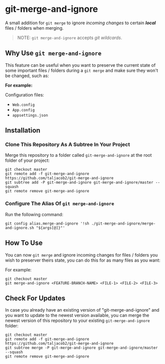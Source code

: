 # git-merge-and-ignore

A small addition for `git merge` to ignore *incoming changes* to certain ***local*** files / folders when merging.

> NOTE: `git merge-and-ignore` accepts *git wildcards*.

## Why Use `git merge-and-ignore`

This feature can be useful when you want to preserve the current state of some important files / folders during a `git merge` and make sure they won't be changed, such as:

**For example:**

Configuration files:
- `Web.config`
- `App.config`
- `appsettings.json`

## Installation

### Clone This Repository As A Subtree In Your Project

Merge this repository to a folder called `git-merge-and-ignore` at the root folder of your project:
```
git checkout master
git remote add -f git-merge-and-ignore https://github.com/taljacob2/git-merge-and-ignore
git subtree add -P git-merge-and-ignore git-merge-and-ignore/master --squash
git remote remove git-merge-and-ignore
```

### Configure The Alias Of `git merge-and-ignore`

Run the following command:
```
git config alias.merge-and-ignore '!sh ./git-merge-and-ignore/merge-and-ignore.sh "${args[@]}"'
```

## How To Use

You can now `git merge` and ignore incoming changes for files / folders you wish to preserver theirs state, you can do this for as many files as you want:

For example:
```
git checkout master
git merge-and-ignore <FEATURE-BRANCH-NAME> <FILE-1> <FILE-2> <FILE-3>
```

## Check For Updates

In case you already have an existing version of "git-merge-and-ignore" and you want to update to the newest version available,
you can merge the newest version of this repository to your existing `git-merge-and-ignore` folder:
```
git checkout master
git remote add -f git-merge-and-ignore https://github.com/taljacob2/git-merge-and-ignore
git subtree merge -P git-merge-and-ignore git-merge-and-ignore/master --squash
git remote remove git-merge-and-ignore
```
